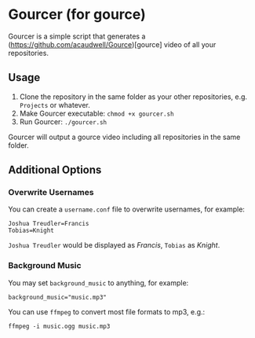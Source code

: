 # Gourcer (for gource)

Gourcer is a simple script that generates a (https://github.com/acaudwell/Gource)[gource] video of all your repositories.

## Usage

1. Clone the repository in the same folder as your other repositories, e.g. ``Projects`` or whatever.
2. Make Gourcer executable: ``chmod +x gourcer.sh`` 
3. Run Gourcer: ``./gourcer.sh``

Gourcer will output a gource video including all repositories in the same folder.

## Additional Options

### Overwrite Usernames

You can create a ``username.conf`` file to overwrite usernames, for example:

```
Joshua Treudler=Francis
Tobias=Knight
```

``Joshua Treudler`` would be displayed as *Francis*, ``Tobias`` as *Knight*.

### Background Music

You may set ``background_music`` to anything, for example:

```
background_music="music.mp3"
```

You can use ``ffmpeg`` to convert most file formats to mp3, e.g.:

```
ffmpeg -i music.ogg music.mp3
```
